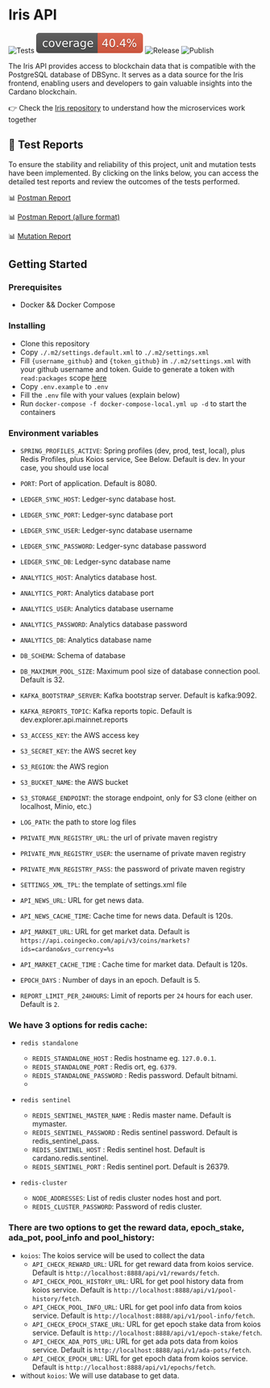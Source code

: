 # Iris API

<p align="left">
<img alt="Tests" src="https://github.com/cardano-foundation/cf-explorer-api/actions/workflows/tests.yaml/badge.svg" />
<img alt="Coverage" src="https://github.com/cardano-foundation/cf-explorer-api/blob/gh-pages/badges/jacoco.svg?raw=true" />
<img alt="Release" src="https://github.com/cardano-foundation/cf-explorer-api/actions/workflows/release.yaml/badge.svg?branch=main" />
<img alt="Publish" src="https://github.com/cardano-foundation/cf-explorer-api/actions/workflows/publish.yaml/badge.svg?branch=main" />
</p>

The Iris API provides access to blockchain data that is compatible with the PostgreSQL database of DBSync. It serves as a data source for the Iris frontend, enabling users and developers to gain valuable insights into the Cardano blockchain.

👉 Check the [Iris repository](https://github.com/cardano-foundation/cf-explorer) to understand how the microservices work together

## 🧪 Test Reports

To ensure the stability and reliability of this project, unit and mutation tests have been implemented. By clicking on the links below, you can access the detailed test reports and review the outcomes of the tests performed.

📊 [Postman Report](https://cardano-foundation.github.io/cf-explorer-api/html-report/reporthtml.html)

📊 [Postman Report (allure format)](https://cardano-foundation.github.io/cf-explorer-api/allure/)

📊 [Mutation Report](https://cardano-foundation.github.io/cf-explorer-api/mutation-report/)
 
## Getting Started

### Prerequisites

- Docker && Docker Compose

### Installing

- Clone this repository
- Copy `./.m2/settings.default.xml` to `./.m2/settings.xml` 
- Fill `{username_github}` and `{token_github}` in `./.m2/settings.xml` with your github username and token. Guide to generate a token with `read:packages` scope [here](https://docs.github.com/en/authentication/keeping-your-account-and-data-secure/creating-a-personal-access-token#creating-a-personal-access-token-classic)
- Copy `.env.example`  to `.env`
- Fill the `.env` file with your values (explain below)
- Run `docker-compose -f docker-compose-local.yml up -d` to start the containers


### Environment variables

- `SPRING_PROFILES_ACTIVE`: Spring profiles (dev, prod, test, local), plus Redis Profiles, plus Koios service, See Below. Default is dev. In your case, you should use local

- `PORT`: Port of application. Default is 8080.
- `LEDGER_SYNC_HOST`: Ledger-sync database host.
- `LEDGER_SYNC_PORT`: Ledger-sync database port
- `LEDGER_SYNC_USER`: Ledger-sync database username
- `LEDGER_SYNC_PASSWORD`: Ledger-sync database password
- `LEDGER_SYNC_DB`: Ledger-sync database name
- `ANALYTICS_HOST`: Analytics database host.
- `ANALYTICS_PORT`: Analytics database port
- `ANALYTICS_USER`: Analytics database username
- `ANALYTICS_PASSWORD`: Analytics database password
- `ANALYTICS_DB`: Analytics database name
- `DB_SCHEMA`: Schema of database
- `DB_MAXIMUM_POOL_SIZE`: Maximum pool size of database connection pool. Default is 32.

- `KAFKA_BOOTSTRAP_SERVER`: Kafka bootstrap server. Default is kafka:9092.
- `KAFKA_REPORTS_TOPIC`: Kafka reports topic. Default is dev.explorer.api.mainnet.reports
  
- `S3_ACCESS_KEY`: the AWS access key
- `S3_SECRET_KEY`: the AWS secret key
- `S3_REGION`: the AWS region
- `S3_BUCKET_NAME`: the AWS bucket

- `S3_STORAGE_ENDPOINT`: the storage endpoint, only for S3 clone (either on localhost, Minio, etc.)
  
- `LOG_PATH`: the path to store log files

- `PRIVATE_MVN_REGISTRY_URL`: the url of private maven registry
- `PRIVATE_MVN_REGISTRY_USER`: the username of private maven registry
- `PRIVATE_MVN_REGISTRY_PASS`: the password of private maven registry
- `SETTINGS_XML_TPL`: the template of settings.xml file

- `API_NEWS_URL`: URL for get news data.
- `API_NEWS_CACHE_TIME`: Cache time for news data. Default is 120s.
- `API_MARKET_URL`: URL for get market data. Default is `https://api.coingecko.com/api/v3/coins/markets?ids=cardano&vs_currency=%s`
- `API_MARKET_CACHE_TIME` : Cache time for market data. Default is 120s.

- `EPOCH_DAYS` : Number of days in an epoch. Default is 5.
- `REPORT_LIMIT_PER_24HOURS`: Limit of reports per `24` hours for each user. Default is `2`.

### We have 3 options for redis cache:
- `redis standalone`
    - `REDIS_STANDALONE_HOST` : Redis hostname eg. `127.0.0.1`.
    - `REDIS_STANDALONE_PORT` : Redis ort, eg. `6379`.
    - `REDIS_STANDALONE_PASSWORD` : Redis password. Default bitnami.
    -
- `redis sentinel`
    - `REDIS_SENTINEL_MASTER_NAME` : Redis master name. Default is mymaster.
    - `REDIS_SENTINEL_PASSWORD` : Redis sentinel password. Default is redis_sentinel_pass.
    - `REDIS_SENTINEL_HOST` : Redis sentinel host. Default is  cardano.redis.sentinel.
    - `REDIS_SENTINEL_PORT` : Redis sentinel port. Default is 26379.

- `redis-cluster`
    -  `NODE_ADDRESSES`: List of redis cluster nodes host and port.
    -  `REDIS_CLUSTER_PASSWORD`: Password of redis cluster.

### There are two options to get the reward data, epoch_stake, ada_pot, pool_info and pool_history:
- `koios`: The koios service will be used to collect the data
    - `API_CHECK_REWARD_URL`: URL for get reward data from koios service. Default is `http://localhost:8888/api/v1/rewards/fetch`.
    - `API_CHECK_POOL_HISTORY_URL`: URL for get pool history data from koios service. Default is `http://localhost:8888/api/v1/pool-history/fetch`.
    - `API_CHECK_POOL_INFO_URL`: URL for get pool info data from koios service. Default is `http://localhost:8888/api/v1/pool-info/fetch`.
    - `API_CHECK_EPOCH_STAKE_URL`: URL for get epoch stake data from koios service. Default is `http://localhost:8888/api/v1/epoch-stake/fetch`.
    - `API_CHECK_ADA_POTS_URL`: URL for get ada pots data from koios service. Default is `http://localhost:8888/api/v1/ada-pots/fetch`.
    - `API_CHECK_EPOCH_URL`: URL for get epoch data from koios service. Default is `http://localhost:8888/api/v1/epochs/fetch`.
- without `koios`: We will use database to get data.




